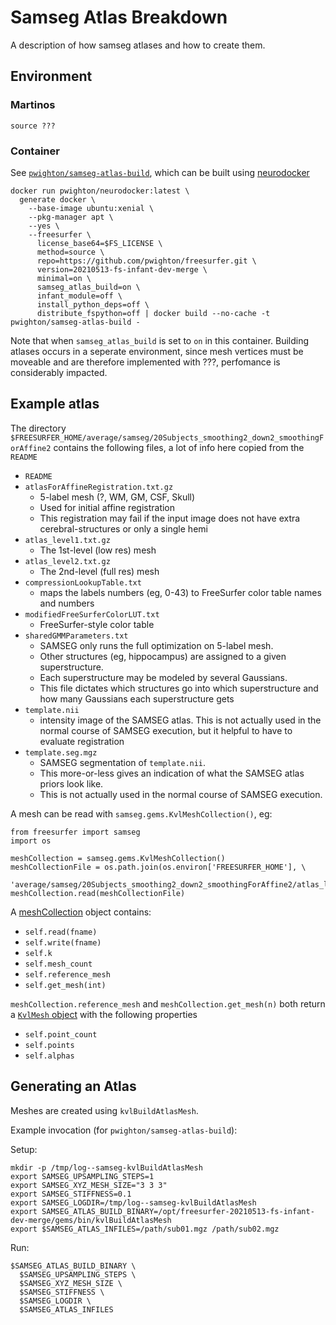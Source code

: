 # Samseg Atlas Breakdown

A description of how samseg atlases and how to create them.

## Environment

### Martinos

```
source ???
```

### Container

See [`pwighton/samseg-atlas-build`](https://hub.docker.com/r/pwighton/samseg-atlas-build), which can be built using [neurodocker](https://github.com/pwighton/fs-docker/blob/5c550330a107d626b6b79b87e0049f7a54eb087d/buildspec-samseg-atlas-build.yml#L30)

```
docker run pwighton/neurodocker:latest \
  generate docker \
    --base-image ubuntu:xenial \
    --pkg-manager apt \
    --yes \
    --freesurfer \
      license_base64=$FS_LICENSE \
      method=source \
      repo=https://github.com/pwighton/freesurfer.git \
      version=20210513-fs-infant-dev-merge \
      minimal=on \
      samseg_atlas_build=on \
      infant_module=off \
      install_python_deps=off \
      distribute_fspython=off | docker build --no-cache -t pwighton/samseg-atlas-build -
```

Note that when `samseg_atlas_build` is set to `on` in this container.  Building atlases occurs in a seperate environment, since mesh vertices must be moveable and are therefore implemented with ???, perfomance is considerably impacted.

## Example atlas

The directory `$FREESURFER_HOME/average/samseg/20Subjects_smoothing2_down2_smoothingForAffine2` contains the following files, a lot of info here copied from the `README`

- `README`
- `atlasForAffineRegistration.txt.gz`
  - 5-label mesh (?, WM, GM, CSF, Skull)
  - Used for initial affine registration
  - This registration may fail if the input image does not have extra cerebral-structures or only a single hemi
- `atlas_level1.txt.gz`
  - The 1st-level (low res) mesh
- `atlas_level2.txt.gz`
  - The 2nd-level (full res) mesh
- `compressionLookupTable.txt`
  - maps the labels numbers (eg, 0-43) to FreeSurfer color table names and numbers
- `modifiedFreeSurferColorLUT.txt`
  - FreeSurfer-style color table 
- `sharedGMMParameters.txt`
  - SAMSEG only runs the full optimization on 5-label mesh. 
  - Other structures (eg, hippocampus) are assigned to a given superstructure. 
  - Each superstructure may be modeled by several Gaussians. 
  - This file dictates which structures go into which superstructure and how many Gaussians each superstructure gets
- `template.nii`
  - intensity image of the SAMSEG atlas. This is not actually used in the normal course of SAMSEG execution, but it helpful to have to evaluate registration
- `template.seg.mgz`
  - SAMSEG segmentation of `template.nii`. 
  - This more-or-less gives an indication of what the SAMSEG atlas priors look like. 
  - This is not actually used in the normal course of SAMSEG execution.

A mesh can be read with `samseg.gems.KvlMeshCollection()`, eg:

```
from freesurfer import samseg
import os

meshCollection = samseg.gems.KvlMeshCollection()
meshCollectionFile = os.path.join(os.environ['FREESURFER_HOME'], \
  'average/samseg/20Subjects_smoothing2_down2_smoothingForAffine2/atlas_level1.txt.gz')
meshCollection.read(meshCollectionFile)
```

A [meshCollection](https://github.com/pwighton/freesurfer/blob/cb308919c03eef6e0ea80ae152b3e1aa504dce94/python/bindings/gems/pyKvlMesh.h#L50) object contains:
  - `self.read(fname)`
  - `self.write(fname)`
  - `self.k`
  - `self.mesh_count`
  - `self.reference_mesh`
  - `self.get_mesh(int)`

`meshCollection.reference_mesh` and `meshCollection.get_mesh(n)` both return a [`KvlMesh` object](https://github.com/pwighton/freesurfer/blob/cb308919c03eef6e0ea80ae152b3e1aa504dce94/python/bindings/gems/pyKvlMesh.h#L23) with the following properties
  - `self.point_count`
  - `self.points`
  - `self.alphas`

## Generating an Atlas

Meshes are created using `kvlBuildAtlasMesh`.  

Example invocation (for `pwighton/samseg-atlas-build`):

Setup:
```
mkdir -p /tmp/log--samseg-kvlBuildAtlasMesh
export SAMSEG_UPSAMPLING_STEPS=1
export SAMSEG_XYZ_MESH_SIZE="3 3 3"
export SAMSEG_STIFFNESS=0.1
export SAMSEG_LOGDIR=/tmp/log--samseg-kvlBuildAtlasMesh
export SAMSEG_ATLAS_BUILD_BINARY=/opt/freesurfer-20210513-fs-infant-dev-merge/gems/bin/kvlBuildAtlasMesh
export $SAMSEG_ATLAS_INFILES=/path/sub01.mgz /path/sub02.mgz
```

Run:
```
$SAMSEG_ATLAS_BUILD_BINARY \
  $SAMSEG_UPSAMPLING_STEPS \
  $SAMSEG_XYZ_MESH_SIZE \
  $SAMSEG_STIFFNESS \
  $SAMSEG_LOGDIR \
  $SAMSEG_ATLAS_INFILES
```  


